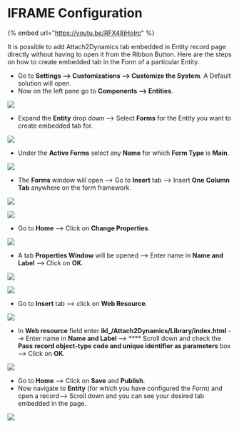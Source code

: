 # IFRAME Configuration

{% embed url="https://youtu.be/RFX48jHoIrc" %}

It is possible to add Attach2Dynamics tab embedded in Entity record page directly without having to open it from the Ribbon Button. Here are the steps on how to create embedded tab in the Form of a particular Entity.

* Go to **Settings --> Customizations --> Customize the System**. A Default solution will open.
* Now on the left pane go to **Components --> Entities**.

![](../../.gitbook/assets/Iframe\_1.png)

* Expand the **Entity** drop down --> Select **Forms** for the Entity you want to create embedded tab for.

![](../../.gitbook/assets/Iframe\_2.png)

* Under the **Active Forms** select any **Name** for which **Form Type** is **Main**.

![](../../.gitbook/assets/Iframe\_3.png)

* The **Forms** window will open --> Go to **Insert** tab --> Insert **One** **Column Tab** anywhere on the form framework.

![](../../.gitbook/assets/Iframe\_4.png)

![](../../.gitbook/assets/Iframe\_5.png)

* Go to **Home** --> Click on **Change Properties**.

![](../../.gitbook/assets/Iframe\_6.png)

* A tab **Properties Window** will be opened --> Enter name in **Name and Label** --> Click on **OK**.

![](../../.gitbook/assets/Iframe\_7.png)

![](../../.gitbook/assets/Iframe\_8.png)

* Go to **Insert** tab --> click on **Web Resource**.

![](../../.gitbook/assets/Iframe\_9.png)

* In **Web resource** field enter **ikl\_/Attach2Dynamics/Library/index.html** --> Enter name in **Name and Label** --> **** Scroll down and check the **Pass** **record object-type code and unique identifier as parameters** box --> Click on **OK**.

![](../../.gitbook/assets/Iframe\_10.png)

* Go to **Home** --> Click on **Save** and **Publish**.
* Now navigate to **Entity** (for which you have configured the Form) and open a record--> Scroll down and you can see your desired tab embedded in the page.

![](../../.gitbook/assets/Configuration\_Iframe\_Last.png)
